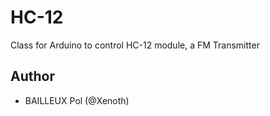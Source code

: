 # HC-12
Class for Arduino to control HC-12 module, a FM Transmitter

## Author
* BAILLEUX Pol (@Xenoth)
